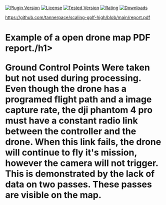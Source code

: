 
[![Plugin Version](https://img.shields.io/wordpress/plugin/v/dirtysuds-embed-pdf.svg)](https://wordpress.org/plugins/dirtysuds-embed-pdf/)
[![License](https://img.shields.io/badge/license-GPLv2-blue.svg)](https://wordpress.org/about/license/)
[![Tested Version](https://img.shields.io/wordpress/v/dirtysuds-embed-pdf.svg)](https://wordpress.org/plugins/dirtysuds-embed-pdf/)
[![Rating](https://img.shields.io/wordpress/plugin/r/dirtysuds-embed-pdf.svg)](https://wordpress.org/support/view/plugin-reviews/dirtysuds-embed-pdf)
[![Downloads](https://img.shields.io/wordpress/plugin/dt/dirtysuds-embed-pdf.svg)](https://wordpress.org/plugins/dirtysuds-embed-pdf/)




https://github.com/tannerpace/scaling-golf-high/blob/main/report.pdf



<h1>Example of a open drone map PDF report./h1>

Ground Control Points Were taken but not used during processing.
Even though the drone has a programed flight path and a image capture rate, the dji phantom 4 pro must have a constant radio link between the controller and the drone. When this link fails, the drone will continue to fly it's mission, however the camera will not trigger. This is demonstrated by the lack of data on two passes. These passes are visible on the map.
